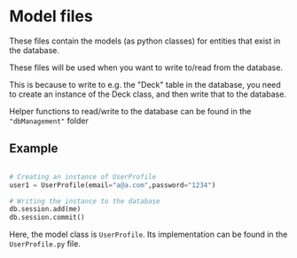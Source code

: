 # Model files

These files contain the models (as python classes) for entities that exist in the database.

These files will be used when you want to write to/read from the database.

This is because to write to e.g. the "Deck" table in the database, you need to create an instance of the Deck class, and then write that to the database.

Helper functions to read/write to the database can be found in the `"dbManagement"` folder

## Example

```python

# Creating an instance of UserProfile
user1 = UserProfile(email="a@a.com",password="1234")

# Writing the instance to the database
db.session.add(me)
db.session.commit()
```

Here, the model class is `UserProfile`. Its implementation can be found in the `UserProfile.py` file.
